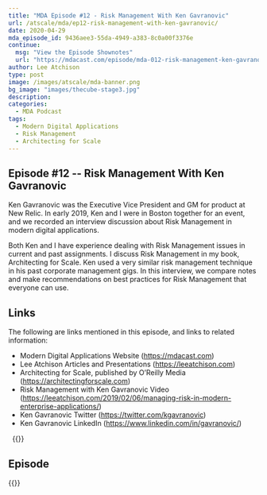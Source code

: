 ```yaml
---
title: "MDA Episode #12 - Risk Management With Ken Gavranovic"
url: /atscale/mda/ep12-risk-management-with-ken-gavranovic/
date: 2020-04-29
mda_episode_id: 9436aee3-55da-4949-a383-8c0a00f3376e
continue:
  msg: "View the Episode Shownotes"
  url: "https://mdacast.com/episode/mda-012-risk-management-ken-gavranovic"
author: Lee Atchison
type: post
image: /images/atscale/mda-banner.png
bg_image: "images/thecube-stage3.jpg"
description: 
categories:
  - MDA Podcast
tags:
  - Modern Digital Applications
  - Risk Management
  - Architecting for Scale
---
```


## Episode #12 -- Risk Management With Ken Gavranovic

Ken Gavranovic was the Executive Vice President and GM for product at New Relic. In early 2019, Ken and I were in Boston together for an event, and we recorded an interview discussion about Risk Management in modern digital applications.

Both Ken and I have experience dealing with Risk Management issues in current and past assignments. I discuss Risk Management in my book, Architecting for Scale. Ken used a very similar risk management technique in his past corporate management gigs. In this interview, we compare notes and make recommendations on best practices for Risk Management that everyone can use.

## Links

The following are links mentioned in this episode, and links to related information:

* Modern Digital Applications Website (https://mdacast.com)
* Lee Atchison Articles and Presentations (https://leeatchison.com)
* Architecting for Scale, published by O’Reilly Media (https://architectingforscale.com)
* Risk Management with Ken Gavranovic Video (https://leeatchison.com/2019/02/06/managing-risk-in-modern-enterprise-applications/)
* Ken Gavranovic Twitter (https://twitter.com/kgavranovic)
* Ken Gavranovic LinkedIn (https://www.linkedin.com/in/gavranovic/)

&nbsp;
{{<mdasubscribe>}}

## Episode

{{<captivate>}}

